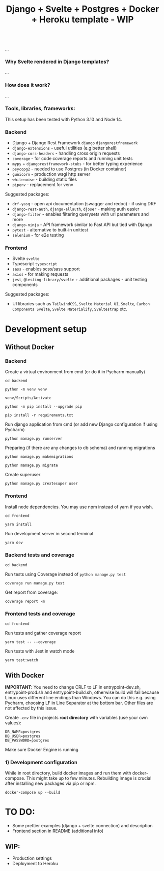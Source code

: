 <div align="center" style="padding-bottom: 20px">
    <h1>Django + Svelte + Postgres + Docker + Heroku template - WIP</h1>
    <img src="https://img.shields.io/badge/Python-14354C?style=for-the-badge&logo=python&logoColor=white" alt=""/>
    <img src="https://img.shields.io/badge/Django-092E20?style=for-the-badge&logo=django&logoColor=white" alt=""/>
    <img src="https://img.shields.io/badge/TypeScript-007ACC?style=for-the-badge&logo=typescript&logoColor=white" alt=""/>
    <img src="https://img.shields.io/badge/Svelte-4A4A55?style=for-the-badge&logo=svelte&logoColor=FF3E00" alt=""/>
    <img src="https://img.shields.io/badge/Sass-CC6699?style=for-the-badge&logo=sass&logoColor=white" alt=""/>
    <img src="https://img.shields.io/badge/PostgreSQL-316192?style=for-the-badge&logo=postgresql&logoColor=white" alt=""/>
    <img src="https://img.shields.io/badge/Docker-008FCC?style=for-the-badge&logo=docker&logoColor=white" alt=""/>
    <img src="https://img.shields.io/badge/Heroku-430098?style=for-the-badge&logo=heroku&logoColor=white" alt=""/>
</div>

...

### Why Svelte rendered in Django templates?

...

### How does it work?

...

### Tools, libraries, frameworks:

This setup has been tested with Python 3.10 and Node 14.

### Backend

- Django + Django Rest Framework `django` `djangorestframework`
- `django-extensions` - useful utilities (e.g better shell)
- `django-cors-headers` - handling cross origin requests
- `coverage` - for code coverage reports and running unit tests
- `mypy` + `djangorestframework-stubs` - for better typing experience
- `psycopg2` - needed to use Postgres (in Docker container)
- `gunicorn` - production wsgi http server
- `whitenoise` - building static files
- `pipenv` - replacement for venv

Suggested packages:

- `drf-yasg` - open api documentation (swagger and redoc) - if using DRF
- `django-rest-auth`, `django-allauth`, `djoser` - making auth easier
- `django-filter` - enables filtering querysets with url parameters and more
- `django-ninja` - API framework similar to Fast API but tied with Django
- `pytest` - alternative to built-in unittest
- `selenium` - for e2e testing

### Frontend

- Svelte `svelte`
- Typescript `typescript`
- `sass` - enables scss/sass support
- `axios` - for making requests
- `jest`, `@testing-library/svelte` + additional packages - unit testing components

Suggested packages:

- UI libraries such as `TailwindCSS`, `Svelte Material UI`, `Smelte`, `Carbon Components Svelte`, 
`Svelte Materialify`, `Sveltestrap` etc.

# Development setup

## Without Docker

### Backend

Create a virtual environment from cmd (or do it in Pycharm manually)

```shell script
cd backend

python -m venv venv

venv/Scripts/Activate

python -m pip install --upgrade pip

pip install -r requirements.txt
```

Run django application from cmd (or add new Django configuration if using Pycharm)

```shell script
python manage.py runserver
```

Preparing (if there are any changes to db schema) and running migrations

```shell script
python manage.py makemigrations

python manage.py migrate
```

Create superuser

```shell script
python manage.py createsuper user
```

### Frontend

Install node dependencies. You may use npm instead of yarn if you wish.

```shell script
cd frontend

yarn install
```

Run development server in second terminal

```shell script
yarn dev
```

### Backend tests and coverage

```shell script
cd backend
```

Run tests using Coverage instead of `python manage.py test`

```shell script
coverage run manage.py test
```

Get report from coverage:

```shell script
coverage report -m
```

### Frontend tests and coverage
```shell
cd frontend
```

Run tests and gather coverage report
```shell
yarn test -- --coverage
```

Run tests with Jest in watch mode
```shell
yarn test:watch
```

## With Docker

**IMPORTANT**: You need to change CRLF to LF in entrypoint-dev.sh, entrypoint-prod.sh and entrypoint-build.sh, 
otherwise build will fail because Linux uses different line endings than Windows. 
You can do this e.g. using Pycharm, choosing LF in Line Separator at the bottom bar. 
Other files are not affected by this issue.

Create `.env` file in projects **root directory** with variables (use your own values):
```
DB_NAME=postgres
DB_USER=postgres
DB_PASSWORD=postgres
```

Make sure Docker Engine is running.

### 1) Development configuration

While in root directory, build docker images and run them with docker-compose. 
This might take up to few minutes. Rebuilding image is crucial after installing new packages via pip or npm.

```shell
docker-compose up --build
```

# TO DO:

- Some prettier examples (django + svelte connection) and description
- Frontend section in README (additional info)

## WIP:
- Production settings
- Deployment to Heroku
